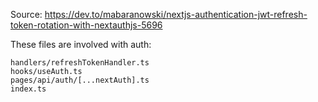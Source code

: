 Source: https://dev.to/mabaranowski/nextjs-authentication-jwt-refresh-token-rotation-with-nextauthjs-5696

These files are involved with auth:

```
handlers/refreshTokenHandler.ts
hooks/useAuth.ts
pages/api/auth/[...nextAuth].ts
index.ts
```

